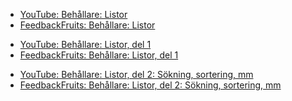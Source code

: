 - [YouTube: Behållare: Listor][yt]
- [FeedbackFruits: Behållare: Listor][fbf]

[yt]: https://youtu.be/KDbJf2isNNI
[fbf]: https://eu.feedbackfruits.com/courses/activity-course/19d26dd8-9af4-4d0a-8963-690bac4a26a7

- [YouTube: Behållare: Listor, del 1][yt1]
- [FeedbackFruits: Behållare: Listor, del 1][fbf1]

[yt1]: https://youtu.be/67lZGGZeIJ4
[fbf1]: https://eu.feedbackfruits.com/courses/activity-course/603dff54-2653-4962-b132-de01339567d7

- [YouTube: Behållare: Listor, del 2: Sökning, sortering, mm][yt2]
- [FeedbackFruits: Behållare: Listor, del 2: Sökning, sortering, mm][fbf2]

[yt2]: https://youtu.be/kkZ3VHNawaQ
[fbf2]: https://eu.feedbackfruits.com/courses/activity-course/4a9cae52-d266-4c8f-a1c3-f89a99535c51
